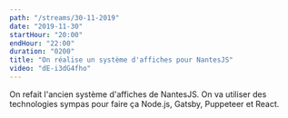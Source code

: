 ```yaml
---
path: "/streams/30-11-2019"
date: "2019-11-30"
startHour: "20:00"
endHour: "22:00"
duration: "0200"
title: "On réalise un système d'affiches pour NantesJS"
video: "dE-i3dG4fho"
---
```


On refait l'ancien système d'affiches de NantesJS. On va utiliser des technologies sympas pour faire ça Node.js, Gatsby, Puppeteer et React.
